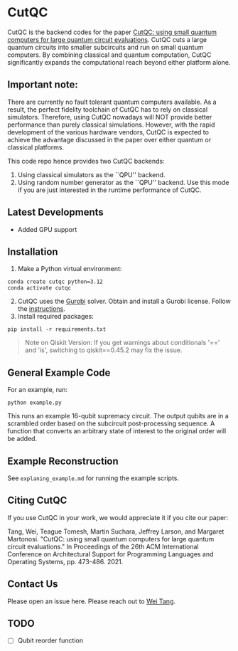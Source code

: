 # CutQC
CutQC is the backend codes for the paper [CutQC: using small quantum computers for large quantum circuit evaluations](https://dl.acm.org/doi/10.1145/3445814.3446758).
CutQC cuts a large quantum circuits into smaller subcircuits and run on small quantum computers.
By combining classical and quantum computation, CutQC significantly expands the computational reach beyond either platform alone.

## Important note:
There are currently no fault tolerant quantum computers available.
As a result, the perfect fidelity toolchain of CutQC has to rely on classical simulators.
Therefore, using CutQC nowadays will NOT provide better performance than purely classical simulations.
However, with the rapid development of the various hardware vendors,
CutQC is expected to achieve the advantage discussed in the paper over either quantum or classical platforms.

This code repo hence provides two CutQC backends:
1. Using classical simulators as the ``QPU'' backend.
2. Using random number generator as the ``QPU'' backend.
Use this mode if you are just interested in the runtime performance of CutQC.

## Latest Developments
- Added GPU support

## Installation
1. Make a Python virtual environment:
```
conda create cutqc python=3.12
conda activate cutqc
```
2. CutQC uses the [Gurobi](https://www.gurobi.com) solver. Obtain and install a Gurobi license.
Follow the [instructions](https://support.gurobi.com/hc/en-us/articles/14799677517585-Getting-Started-with-Gurobi-Optimizer).
3. Install required packages:
```
pip install -r requirements.txt
```

> Note on Qiskit Version: If you get warnings about conditionals '==' and 'is', switching to qiskit==0.45.2 may fix the issue.

## General Example Code
For an example, run:
```
python example.py
```
This runs an example 16-qubit supremacy circuit.
The output qubits are in a scrambled order based on the subcircuit post-processing sequence.
A function that converts an arbitrary state of interest to the original order will be added.

## Example Reconstruction
See `explaning_example.md` for running the example scripts. 

## Citing CutQC
If you use CutQC in your work, we would appreciate it if you cite our paper:

Tang, Wei, Teague Tomesh, Martin Suchara, Jeffrey Larson, and Margaret Martonosi. "CutQC: using small quantum computers for large quantum circuit evaluations." In Proceedings of the 26th ACM International Conference on Architectural Support for Programming Languages and Operating Systems, pp. 473-486. 2021.

## Contact Us
Please open an issue here. Please reach out to [Wei Tang](https://www.linkedin.com/in/weitang39/).

## TODO
- [ ] Qubit reorder function
